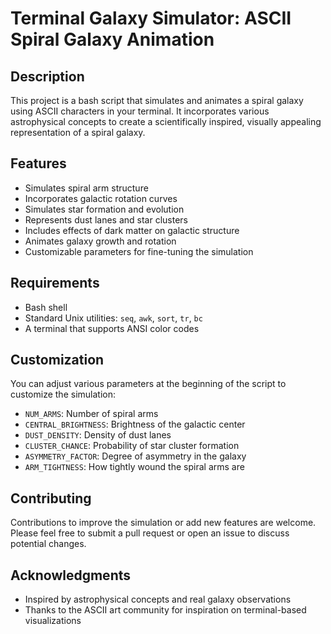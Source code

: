 # Terminal Galaxy Simulator: ASCII Spiral Galaxy Animation

## Description

This project is a bash script that simulates and animates a spiral galaxy using ASCII characters in your terminal. It incorporates various astrophysical concepts to create a scientifically inspired, visually appealing representation of a spiral galaxy.

## Features

- Simulates spiral arm structure
- Incorporates galactic rotation curves
- Simulates star formation and evolution
- Represents dust lanes and star clusters
- Includes effects of dark matter on galactic structure
- Animates galaxy growth and rotation
- Customizable parameters for fine-tuning the simulation

## Requirements

- Bash shell
- Standard Unix utilities: `seq`, `awk`, `sort`, `tr`, `bc`
- A terminal that supports ANSI color codes

## Customization

You can adjust various parameters at the beginning of the script to customize the simulation:

- `NUM_ARMS`: Number of spiral arms
- `CENTRAL_BRIGHTNESS`: Brightness of the galactic center
- `DUST_DENSITY`: Density of dust lanes
- `CLUSTER_CHANCE`: Probability of star cluster formation
- `ASYMMETRY_FACTOR`: Degree of asymmetry in the galaxy
- `ARM_TIGHTNESS`: How tightly wound the spiral arms are

## Contributing

Contributions to improve the simulation or add new features are welcome. Please feel free to submit a pull request or open an issue to discuss potential changes.

## Acknowledgments

- Inspired by astrophysical concepts and real galaxy observations
- Thanks to the ASCII art community for inspiration on terminal-based visualizations
